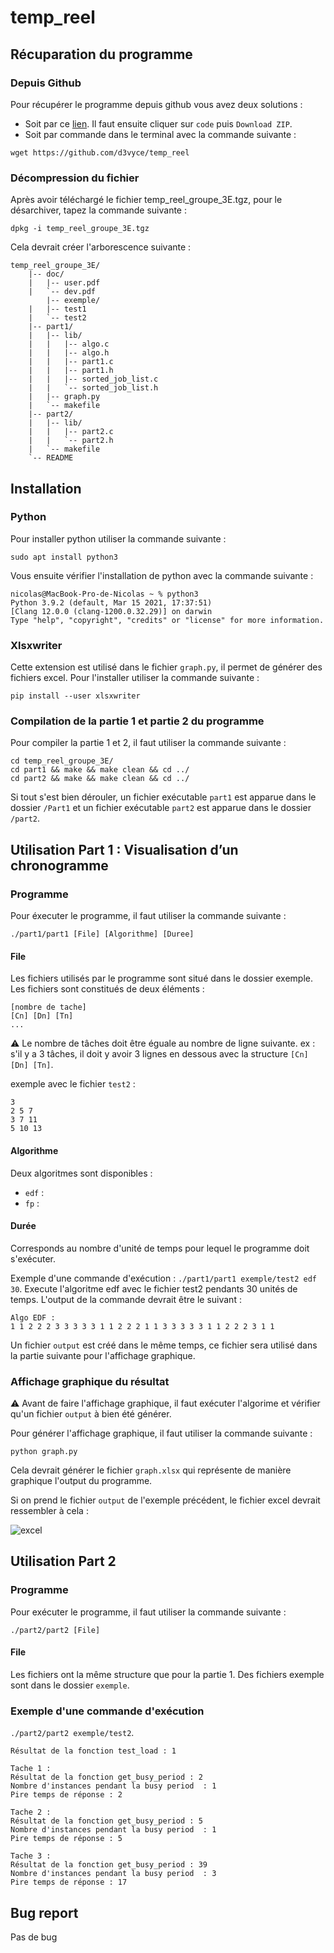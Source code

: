 # temp_reel

## Récuparation du programme
### Depuis Github
Pour récupérer le programme depuis github vous avez deux solutions :
- Soit par ce [lien](https://github.com/d3vyce/temp_reel). Il faut ensuite cliquer sur ```code``` puis ```Download ZIP```.
- Soit par commande dans le terminal avec la commande suivante :
```
wget https://github.com/d3vyce/temp_reel
```

### Décompression du fichier
Après avoir téléchargé le fichier temp_reel_groupe_3E.tgz, pour le désarchiver, tapez la commande suivante :
```
dpkg -i temp_reel_groupe_3E.tgz
```
Cela devrait créer l'arborescence suivante :
```
temp_reel_groupe_3E/
	|-- doc/
	|   |-- user.pdf
	|   `-- dev.pdf
    	|-- exemple/
	|   |-- test1
	|   `-- test2
	|-- part1/
	|   |-- lib/
	|   |   |-- algo.c
	|   |   |-- algo.h
	|   |   |-- part1.c
	|   |   |-- part1.h
	|   |   |-- sorted_job_list.c
	|   |   `-- sorted_job_list.h
	|   |-- graph.py	
	|   `-- makefile
	|-- part2/
	|   |-- lib/
	|   |   |-- part2.c
	|   |   `-- part2.h	
	|   `-- makefile
	`-- README
```

## Installation
### Python
Pour installer python utiliser la commande suivante :
```
sudo apt install python3
```
Vous ensuite vérifier l'installation de python avec la commande suivante :
```
nicolas@MacBook-Pro-de-Nicolas ~ % python3         
Python 3.9.2 (default, Mar 15 2021, 17:37:51) 
[Clang 12.0.0 (clang-1200.0.32.29)] on darwin
Type "help", "copyright", "credits" or "license" for more information.
```

### Xlsxwriter
Cette extension est utilisé dans le fichier ```graph.py```, il permet de générer des fichiers excel. Pour l'installer utiliser la commande suivante :
```
pip install --user xlsxwriter
```

### Compilation de la partie 1 et partie 2 du programme
Pour compiler la partie 1 et 2, il faut utiliser la commande suivante :
```
cd temp_reel_groupe_3E/
cd part1 && make && make clean && cd ../
cd part2 && make && make clean && cd ../
```

Si tout s'est bien dérouler, un fichier exécutable  ```part1``` est apparue dans le dossier ```/Part1``` et un fichier exécutable ```part2``` est apparue dans le dossier ```/part2```.

## Utilisation Part 1 : Visualisation d’un chronogramme
### Programme
Pour éxecuter le programme, il faut utiliser la commande suivante :
```
./part1/part1 [File] [Algorithme] [Duree]
```

#### File
Les fichiers utilisés par le programme sont situé dans le dossier exemple. Les fichiers sont constitués de deux éléments :

```
[nombre de tache]
[Cn] [Dn] [Tn]
...
```
:warning: Le nombre de tâches doit être éguale au nombre de ligne suivante. 
ex : s'il y a 3 tâches, il doit y avoir 3 lignes en dessous avec la structure `[Cn] [Dn] [Tn]`.

exemple avec le fichier `test2` :

```
3
2 5 7
3 7 11
5 10 13
```

#### Algorithme
Deux algoritmes sont disponibles :
- `edf` : 
- `fp` :

#### Durée
Corresponds au nombre d'unité de temps pour lequel le programme doit s'exécuter.


Exemple d'une commande d'exécution :
`./part1/part1 exemple/test2 edf 30`. Execute l'algoritme edf avec le fichier test2 pendants 30 unités de temps.
L'output de la commande devrait être le suivant :
```
Algo EDF :
1 1 2 2 2 3 3 3 3 3 1 1 2 2 2 1 1 3 3 3 3 3 1 1 2 2 2 3 1 1 
```
Un fichier `output` est créé dans le même temps, ce fichier sera utilisé dans la partie suivante pour l'affichage graphique.

### Affichage graphique du résultat
:warning: Avant de faire l'affichage graphique, il faut exécuter l'algorime et vérifier qu'un fichier `output` à bien été générer.


Pour générer l'affichage graphique, il faut utiliser la commande suivante :
```
python graph.py
```
Cela devrait générer le fichier `graph.xlsx` qui représente de manière graphique l'output du programme.

Si on prend le fichier `output` de l'exemple précédent, le fichier excel devrait ressembler à cela :

![excel](https://nsa40.casimages.com/img/2021/03/21/210321020248858282.png)


## Utilisation Part 2
### Programme
Pour exécuter le programme, il faut utiliser la commande suivante :
```
./part2/part2 [File]
```
#### File
Les fichiers ont la même structure que pour la partie 1. Des fichiers exemple sont dans le dossier `exemple`.

### Exemple d'une commande d'exécution

`./part2/part2 exemple/test2`. 
```
Résultat de la fonction test_load : 1 

Tache 1 :
Résultat de la fonction get_busy_period : 2 
Nombre d'instances pendant la busy period  : 1 
Pire temps de réponse : 2 

Tache 2 :
Résultat de la fonction get_busy_period : 5 
Nombre d'instances pendant la busy period  : 1 
Pire temps de réponse : 5 

Tache 3 :
Résultat de la fonction get_busy_period : 39 
Nombre d'instances pendant la busy period  : 3 
Pire temps de réponse : 17

```
## Bug report
Pas de bug
